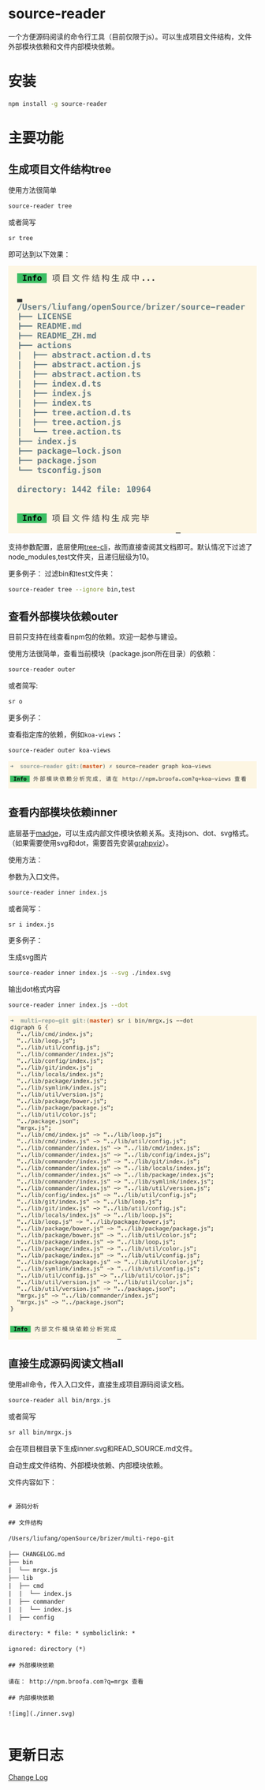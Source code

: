 # source-reader

一个方便源码阅读的命令行工具（目前仅限于js）。可以生成项目文件结构，文件外部模块依赖和文件内部模块依赖。

# 安装

``` bash
npm install -g source-reader
```

# 主要功能

## 生成项目文件结构tree

使用方法很简单

``` bash
source-reader tree
```

或者简写

``` bash
sr tree
```

即可达到以下效果：

<img src="https://raw.githubusercontent.com/brizer/graph-bed/master/img/20191016153134.png"/>

支持参数配置，底层使用[tree-cli](https://github.com/MrRaindrop/tree-cli)，故而直接查阅其文档即可。默认情况下过滤了node_modules,test文件夹，且递归层级为10。

更多例子：
过滤bin和test文件夹：

``` bash
source-reader tree --ignore bin,test
```

## 查看外部模块依赖outer

目前只支持在线查看npm包的依赖。欢迎一起参与建设。

使用方法很简单，查看当前模块（package.json所在目录）的依赖：

``` bash
source-reader outer
```

或者简写:

``` bash
sr o
```

更多例子：

查看指定库的依赖，例如`koa-views`：

``` bash
source-reader outer koa-views
```

<img src="https://raw.githubusercontent.com/brizer/graph-bed/master/img/20191022144310.png"/>


## 查看内部模块依赖inner

底层基于[madge](https://github.com/pahen/madge)，可以生成内部文件模块依赖关系。支持json、dot、svg格式。（如果需要使用svg和dot，需要首先安装[grahpviz](http://www.graphviz.org/)）。


使用方法：

参数为入口文件。

``` bash
source-reader inner index.js
```

或者简写：

``` bash
sr i index.js
```

更多例子：

生成svg图片

``` bash
source-reader inner index.js --svg ./index.svg
```

输出dot格式内容

``` bash
source-reader inner index.js --dot
```

<img src="https://raw.githubusercontent.com/brizer/graph-bed/master/img/20191022162516.png"/>


## 直接生成源码阅读文档all

使用all命令，传入入口文件，直接生成项目源码阅读文档。

``` bash
source-reader all bin/mrgx.js
```

或者简写

``` bash
sr all bin/mrgx.js
```

会在项目根目录下生成inner.svg和READ_SOURCE.md文件。

自动生成文件结构、外部模块依赖、内部模块依赖。

文件内容如下：

```

# 源码分析

## 文件结构

/Users/liufang/openSource/brizer/multi-repo-git

├── CHANGELOG.md
├── bin
|  └── mrgx.js
├── lib
|  ├── cmd
|  |  └── index.js
|  ├── commander
|  |  └── index.js
|  ├── config

directory: * file: * symboliclink: *

ignored: directory (*)

## 外部模块依赖

请在： http://npm.broofa.com?q=mrgx 查看

## 内部模块依赖

![img](./inner.svg)
  
```



# 更新日志

[Change Log](./CHANGELOG.md)